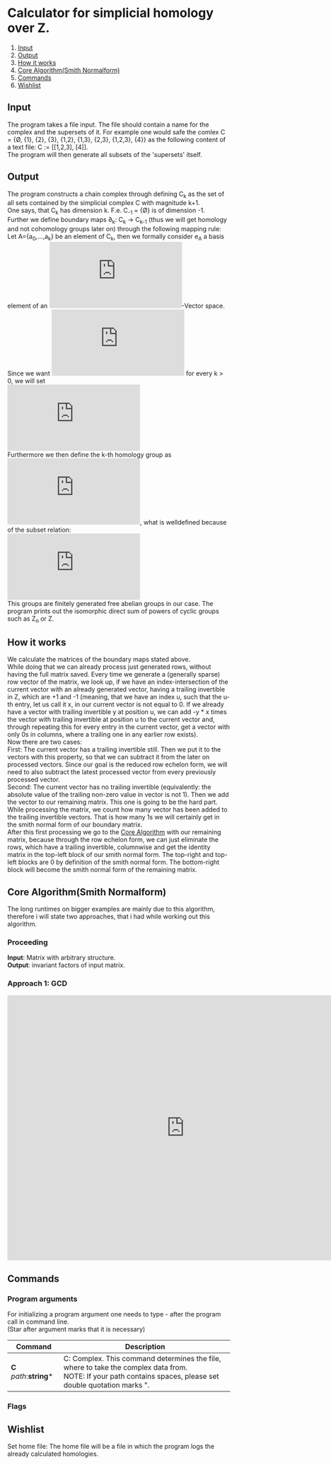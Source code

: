 # Calculator for simplicial homology over Z.
1. [Input](#input)
2. [Output](#output)
3. [How it works](#work)
4. [Core Algorithm(Smith Normalform)](#core)
5. [Commands](#cmds)
6. [Wishlist](#wl)

## Input <a name="input"></a>
The program takes a file input. The file should contain a name for the complex and the supersets of it.
For example one would safe the comlex C = {Ø, {1}, {2}, {3}, {1,2}, {1,3}, {2,3}, {1,2,3}, {4}} as the following content of a text file:
C := [[1,2,3], [4]].<br>
The program will then generate all subsets of the 'supersets' itself.
## Output <a name="output"></a>
The program constructs a chain complex through defining C<sub>k</sub> as the set of all sets contained by the simplicial complex C with magnitude k+1.<br>
One says, that C<sub>k</sub> has dimension k. F.e. C<sub>-1</sub> = {Ø} is of dimension -1.<br>
Further we define boundary maps ∂<sub>k</sub>: C<sub>k</sub> -> C<sub>k-1</sub> (thus we will get homology and not cohomology groups later on) through the following mapping rule:<br>
Let A={a<sub>0</sub>,...,a<sub>k</sub>} be an element of C<sub>k</sub>, then we formally consider e<sub>A</sub> a basis element of an ![equation](https://latex.codecogs.com/gif.latex?%5Cmathbb%7BR%7D)-Vector space.<br>
Since we want ![equation](https://latex.codecogs.com/gif.latex?%5Cpartial_k%20%5Ccirc%20%5Cpartial_%7Bk&plus;1%7D%20%3D%200) for every k > 0, we will set<br>
![equation](http://latex.codecogs.com/gif.latex?%5Cpartial_k%28e_A%29%20%3D%20%5Csum_%7Bi%20%3D%200%7D%5Ek%20%7B%28-1%29%5Ei%20e_%7BA%5Csetminus%5C%7Ba_i%5C%7D%7D%7D)
<br>
Furthermore we then define the k-th homology group as ![equation](http://latex.codecogs.com/gif.latex?H_k%28C%29%20%3D%20%7Bker%7E%5Cpartial_k%7D/%7Bim%7E%5Cpartial_%7Bk&plus;1%7D%7D), what is welldefined because of the subset relation:<br> ![equation](https://latex.codecogs.com/gif.latex?im%20%7E%20%5Cpartial_%7Bk&plus;1%7D%20%5Csubset%20ker%20%7E%20%5Cpartial_k)<br>
This groups are finitely generated free abelian groups in our case. The program prints out the isomorphic direct sum of powers of cyclic groups such as Z<sub>n</sub> or Z.<br>
## How it works <a name="work"></a>
We calculate the matrices of the boundary maps stated above.<br>
While doing that we can already process just generated rows, without having the full matrix saved. Every time we generate a (generally sparse) row vector of the matrix, we look up, if we have an index-intersection of the current vector with an already generated vector, having a trailing invertible in Z, which are +1 and -1 (meaning, that we have an index u, such that the u-th entry, let us call it x, in our current vector is not equal to 0. If we already have a vector with trailing invertible y at position u, we can add -y * x times the vector with trailing invertible at position u to the current vector and, through repeating this for every entry in the current vector, get a vector with only 0s in columns, where a trailing one in any earlier row exists).<br>
Now there are two cases:<br>
First: The current vector has a trailing invertible still. Then we put it to the vectors with this property, so that we can subtract it from the later on processed vectors. Since our goal is the reduced row echelon form, we will need to also subtract the latest processed vector from every previously processed vector.<br>
Second: The current vector has no trailing invertible (equivalently: the absolute value of the trailing non-zero value in vector is not 1). Then we add the vector to our remaining matrix. This one is going to be the hard part.<br>
While processing the matrix, we count how many vector has been added to the trailing invertible vectors. That is how many 1s we will certainly get in the smith normal form of our boundary matrix.<br>
After this first processing we go to the [Core Algorithm](#core) with our remaining matrix, because through the row echelon form, we can just eliminate the rows, which have a trailing invertible, columnwise and get the identity matrix in the top-left block of our smith normal form. The top-right and top-left blocks are 0 by definition of the smith normal form. The bottom-right block will become the smith normal form of the remaining matrix.<br>
## Core Algorithm(Smith Normalform) <a name="core"></a>
The long runtimes on bigger examples are mainly due to this algorithm, therefore i will state two approaches, that i had while working out this algorithm.
### Proceeding
**Input**: Matrix with arbitrary structure.<br>
**Output**: invariant factors of input matrix.<br>
### Approach 1: GCD
<iframe width="800" height="600" src="https://www.docdroid.net/a8pirOS/gcd-approach.pdf" frameborder="0" allowtransparency allowfullscreen></iframe>

## Commands <a name="cmd"></a>
### Program arguments
For initializing a program argument one needs to type -<command> <parameters> after the program call in command line.<br>
(Star after argument marks that it is necessary)

| Command       | Description   |
| ------------- | ------------- |
| **C** *path*:**string**\* | C: Complex. This command determines the file, where to take the complex data from.<br> NOTE: If your path contains spaces, please set double quotation marks ". |
### Flags
## Wishlist <a name="wl"></a>
Set home file: The home file will be a file in which the program logs the already calculated homologies.
